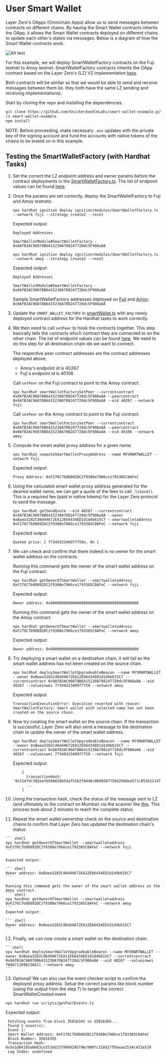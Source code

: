 
# User Smart Wallet

Layer Zero's OApps (Omnichain Apps) allow us to send messages between contracts on different chains. By having the Smart Wallet contracts inherits the OApp, it allows the Smart Wallet contracts deployed on different chains to update each other's states via messages. Below is a diagram of how the Smart Wallet contracts work.

![Alt text](./layerZeroSmartWallet.png)

For this example, we will deploy SmartWalletFactory contracts on the Fuji testnet to Amoy testnet. SmartWalletFactory contracts inherits the OApp contract based on the Layer Zero's (LZ) V2 implementation [here](https://docs.layerzero.network/v2/developers/evm/oapp/overview).

Both contracts will be similar so that we would be able to send and receive messages between them (ie. they both have the same LZ sending and receiving implementations).

Start by cloning the repo and installing the dependencies. 

```sh
git clone https://github.com/SnickerdoodleLabs/smart-wallet-example.git
cd smart-wallet-example
npm install
```

NOTE: Before proceeding, make necessary `.env` updates with the private key of the signing account and fund the accounts with native tokens of the chains to be tested on in this example.

## Testing the SmartWalletFactory (with Hardhat Tasks)

1. Set the correct the LZ endpoint address and owner params before the contract deployments in the [SmartWalletFactory.ts](/ignition/modules/SmartWalletFactory.ts#L6). The list of endpoint values can be found [here](https://docs.layerzero.network/v2/developers/evm/technical-reference/deployed-contracts).

2. Once the params are set correctly, deploy the SmartWalletFactory to Fuji and Amoy testnets:
	```shell
    npx hardhat ignition deploy ignition/modules/SmartWalletFactory.ts --network fuji --strategy create2 --reset
    ```

	Expected output:
	```shell
	Deployed Addresses

    SmartWalletModule#SmartWalletFactory - 0x9AfB3AC96078B6415230A708247720dc5F908a8A
	```

    ```shell
    npx hardhat ignition deploy ignition/modules/SmartWalletFactory.ts --network amoy --strategy create2 --reset
    ```

	Expected output:
	```shell
	Deployed Addresses

    SmartWalletModule#SmartWalletFactory - 0x9AfB3AC96078B6415230A708247720dc5F908a8A
	```

    Sample SmartWalletFactory addresses deployed on [Fuji](https://testnet.snowtrace.io/address/0x9AfB3AC96078B6415230A708247720dc5F908a8A) and [Amoy](https://amoy.polygonscan.com/address/0x9AfB3AC96078B6415230A708247720dc5F908a8A): `0x9AfB3AC96078B6415230A708247720dc5F908a8A`

3. Update the `SMART_WALLET_FACTORY` in [smartWallet.ts](/tasks/smartWallet.ts#L3) with any newly deployed contract address for the Hardhat tasks to work correctly. 

4. We then need to call `setPeer` to hook the contracts together. This step basically tells the contracts which contract they are connected to on the other chain.  The list of endpoint values can be found [here](https://docs.layerzero.network/v2/developers/evm/technical-reference/deployed-contracts). We need to do this step for all destination chain ids we want to connect.  

	The respective peer contract addresses are the contract addresses deployed above.
	
	- Amoy's endpoint id is 40267
	- Fuji's endpoint id is 40106

	Call `setPeer` on the Fuji contract to point to the Amoy contract:
	```shell
	npx hardhat smartWalletFactorySetPeer --currentcontract 0x9AfB3AC96078B6415230A708247720dc5F908a8A --peercontract 0x9AfB3AC96078B6415230A708247720dc5F908a8A --eid 40267 --network fuji
	```
	Call `setPeer` on the Amoy contract to point to the Fuji contract:
	
	```shell
	npx hardhat smartWalletFactorySetPeer --currentcontract 0x9AfB3AC96078B6415230A708247720dc5F908a8A --peercontract 0x9AfB3AC96078B6415230A708247720dc5F908a8A --eid 40106 --network amoy
	```

5. Compute the smart wallet proxy address for a given name. 
    ``` shell
	npx hardhat computeSmartWalletProxyAddress --name MYSMARTWALLET --network fuji
	```
	Expected output: 

    ``` shell
	Proxy Address: 0xF276C7b9D892DC2f9308e7966ce1793385C8AFeC
	```
   
6. Using the calculated smart wallet proxy address generated for the desired wallet name, we can get a quote of the fees to call `_lzSend()`. This is a required fee (paid in native tokens) for the Layer Zero protocol to send the message. 

	``` shell
	npx hardhat getSendQuote --eid 40267 --currentcontract 0x9AfB3AC96078B6415230A708247720dc5F908a8A --owner 0xBaea3282Cd6d44672EA12Eb6434ED1d1d4b615C7 --smartwalletaddress 0xF276C7b9D892DC2f9308e7966ce1793385C8AFeC --network fuji
	```
	Expected output: 

    ``` shell
	Quoted price: [ 7734932340977759n, 0n ]
	```

7. We can check and confirm that there indeed is no owner for the smart wallet address on the contracts. 

    Running this command gets the owner of the smart wallet address on the Fuji contract.
   	``` shell
	npx hardhat getOwnerOfSmartWallet --smartwalletaddress 0xF276C7b9D892DC2f9308e7966ce1793385C8AFeC --network fuji
	```
	Expected output: 

    ``` shell
    Owner address: 0x0000000000000000000000000000000000000000
	```

    Running this command gets the owner of the smart wallet address on the Amoy contract.
   	``` shell
	npx hardhat getOwnerOfSmartWallet --smartwalletaddress 0xF276C7b9D892DC2f9308e7966ce1793385C8AFeC --network amoy
	```
	Expected output: 

    ``` shell
    Owner address: 0x0000000000000000000000000000000000000000
	```

8.  Try deploying a smart wallet on a destination chain, it will fail as the smart wallet address has not been created on the source chain.
	```shell
	npx hardhat deploySmartWalletUpgradeableBeacon --name MYSMARTWALLET --owner 0xBaea3282Cd6d44672EA12Eb6434ED1d1d4b615C7 --currentcontract 0x9AfB3AC96078B6415230A708247720dc5F908a8A --eid 40267 --valueinwei 7734932340977759 --network amoy
	```

    Expected output:
	```shell
    TransactionExecutionError: Execution reverted with reason: SmartWalletFactory: Smart wallet with selected name has not been created on the source chain.
	```

9.  Now try creating the smart wallet on the source chain. If the transaction is successful, Layer Zero will also send a message to the destination chain to update the owner of the smart wallet address. 
	```shell
	npx hardhat deploySmartWalletUpgradeableBeacon --name MYSMARTWALLET --owner 0xBaea3282Cd6d44672EA12Eb6434ED1d1d4b615C7 --currentcontract 0x9AfB3AC96078B6415230A708247720dc5F908a8A --eid 40267 --valueinwei 7734932340977759 --network fuji
	```
    Expected output: 
	```shell
		{
          transactionHash: '0x2147dc392eafb59b658b54af51b2f8446c8680387758d2568ea571c053b21147',
          ...
        }
    ```

10.  Using the transaction hash, check the status of the message sent to LZ (and ultimately to the contract on Mumbai) via the scanner like [this](https://testnet.layerzeroscan.com/tx/0x2147dc392eafb59b658b54af51b2f8446c8680387758d2568ea571c053b21147). This process took about 2 minutes to reach the complete status.

11.   Repeat the smart wallet ownership check on the source and destination chains to confirm that Layer Zero has updated the destination chain's status.

   	``` shell
	npx hardhat getOwnerOfSmartWallet --smartwalletaddress 0xF276C7b9D892DC2f9308e7966ce1793385C8AFeC --network fuji
	```

	Expected output: 

    ``` shell
    Owner address: 0xBaea3282Cd6d44672EA12Eb6434ED1d1d4b615C7
	```

    Running this command gets the owner of the smart wallet address on the Amoy contract.
   	``` shell
	npx hardhat getOwnerOfSmartWallet --smartwalletaddress 0xF276C7b9D892DC2f9308e7966ce1793385C8AFeC --network amoy
	```
	Expected output: 

    ``` shell
    Owner address: 0xBaea3282Cd6d44672EA12Eb6434ED1d1d4b615C7
	```
	
12.   Finally, we can now create a smart wallet on the destination chain. 
    
	```shell
	npx hardhat deploySmartWalletUpgradeableBeacon --name MYSMARTWALLET --owner 0xBaea3282Cd6d44672EA12Eb6434ED1d1d4b615C7 --currentcontract 0x9AfB3AC96078B6415230A708247720dc5F908a8A --eid 40267 --valueinwei 7846711690236811 --network amoy
	```

13.   Optional! We can also use the event checker script to confirm the deployed proxy address. Setup the correct params like block number (using the output from the step 7) to target the correct SmartWalletCreated event
   ``` shell
   npx hardhat run scripts/getPastEvents.ts  
   ```
   Expected output:
   ``` shell
    Fetching events from block 35016345 to 35016365...
    Found 1 event(s):
    Event 1:
    Smart Wallet Address: 0xF276C7b9D892DC2f9308e7966ce1793385C8AFeC
    Block Number: 35016355
    Transaction Hash: 0x5e1d04195a6663ce353eb2379909295796c900fc318d27f05eae2534c453a519
    Log Index: undefined
   ```
    
